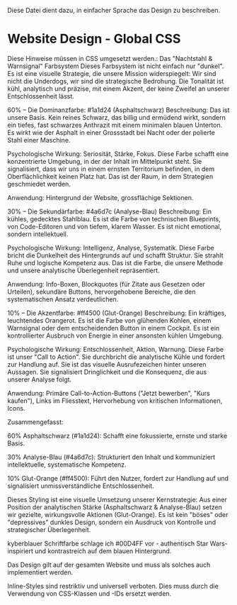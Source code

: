 Diese Datei dient dazu, in einfacher Sprache das Design zu beschreiben.

# Website Design - Global CSS

Diese Hinweise müssen in CSS umgesetzt werden.:
Das "Nachtstahl & Warnsignal" Farbsystem
Dieses Farbsystem ist nicht einfach nur "dunkel". Es ist eine visuelle Strategie, die unsere Mission widerspiegelt: Wir sind nicht die Underdogs, wir sind die strategische Bedrohung. Die Tonalität ist kühl, analytisch und präzise, mit einem Akzent, der keine Zweifel an unserer Entschlossenheit lässt.

60% – Die Dominanzfarbe: #1a1d24 (Asphaltschwarz)
Beschreibung: Das ist unsere Basis. Kein reines Schwarz, das billig und ermüdend wirkt, sondern ein tiefes, fast schwarzes Anthrazit mit einem minimalen blauen Unterton. Es wirkt wie der Asphalt in einer Grossstadt bei Nacht oder der polierte Stahl einer Maschine.

Psychologische Wirkung: Seriosität, Stärke, Fokus. Diese Farbe schafft eine konzentrierte Umgebung, in der der Inhalt im Mittelpunkt steht. Sie signalisiert, dass wir uns in einem ernsten Territorium befinden, in dem Oberflächlichkeit keinen Platz hat. Das ist der Raum, in dem Strategien geschmiedet werden.

Anwendung: Hintergrund der Website, grossflächige Sektionen.

30% – Die Sekundärfarbe: #4a6d7c (Analyse-Blau)
Beschreibung: Ein kühles, gedecktes Stahlblau. Es ist die Farbe von technischen Blueprints, von Code-Editoren und von tiefem, klarem Wasser. Es ist nicht emotional, sondern intellektuell.

Psychologische Wirkung: Intelligenz, Analyse, Systematik. Diese Farbe bricht die Dunkelheit des Hintergrunds auf und schafft Struktur. Sie strahlt Ruhe und logische Kompetenz aus. Das ist die Farbe, die unsere Methode und unsere analytische Überlegenheit repräsentiert.

Anwendung: Info-Boxen, Blockquotes (für Zitate aus Gesetzen oder Urteilen), sekundäre Buttons, hervorgehobene Bereiche, die den systematischen Ansatz verdeutlichen.

10% – Die Akzentfarbe: #ff4500 (Glut-Orange)
Beschreibung: Ein kräftiges, leuchtendes Orangerot. Es ist die Farbe von glühenden Kohlen, einem Warnsignal oder dem entscheidenden Button in einem Cockpit. Es ist ein kontrollierter Ausbruch von Energie in einer ansonsten kühlen Umgebung.

Psychologische Wirkung: Entschlossenheit, Aktion, Warnung. Diese Farbe ist unser "Call to Action". Sie durchbricht die analytische Kühle und fordert zur Handlung auf. Sie ist das visuelle Ausrufezeichen hinter unseren Aussagen. Sie signalisiert Dringlichkeit und die Konsequenz, die aus unserer Analyse folgt.

Anwendung: Primäre Call-to-Action-Buttons ("Jetzt bewerben", "Kurs kaufen"), Links im Fliesstext, Hervorhebung von kritischen Informationen, Icons.

Zusammengefasst:

60% Asphaltschwarz (#1a1d24): Schafft eine fokussierte, ernste und starke Basis.

30% Analyse-Blau (#4a6d7c): Strukturiert den Inhalt und kommuniziert intellektuelle, systematische Kompetenz.

10% Glut-Orange (#ff4500): Führt den Nutzer, fordert zur Handlung auf und signalisiert unmissverständliche Entschlossenheit.

Dieses Styling ist eine visuelle Umsetzung unserer Kernstrategie: Aus einer Position der analytischen Stärke (Asphaltschwarz & Analyse-Blau) setzen wir gezielte, wirkungsvolle Aktionen (Glut-Orange). Es ist kein "böses" oder "depressives" dunkles Design, sondern ein Ausdruck von Kontrolle und strategischer Überlegenheit.

kyberblauer Schriftfarbe schlage ich #00D4FF vor - authentisch Star Wars-inspiriert und kontrastreich auf dem blauen Hintergrund.

Das Design gilt auf der gesamten Website und muss als solches auch implementiert werden.

Inline-Styles sind restriktiv und universell verboten.
Dies muss durch die Verwendung von CSS-Klassen und -IDs ersetzt werden.
